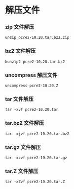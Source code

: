 # 解压文件

### zip 文件解压
    unzip pcre2-10.20.tar.bz2.zip

### bz2 文件解压
    bunzip2 pcre2-10.20.tar.bz2

### uncompress 解压文件
    uncompress pcre2-10.20.Z

### tar 文件解压
    tar -xvf pcre2-10.20.tar

### tar.bz2 文件解压
    tar -xjvf pcre2-10.20.tar.bz2

### tar.gz 文件解压
    tar -xzvf pcre2-10.20.tar.gz

### tar.Z 文件解压
    tar -xZvf pcre2-10.20.tar.Z
